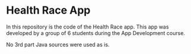 # Health Race App
In this repository is the code of the Health Race app. This app was developed by a group of 6 students during the App Development course.

No 3rd part Java sources were used as is. 
